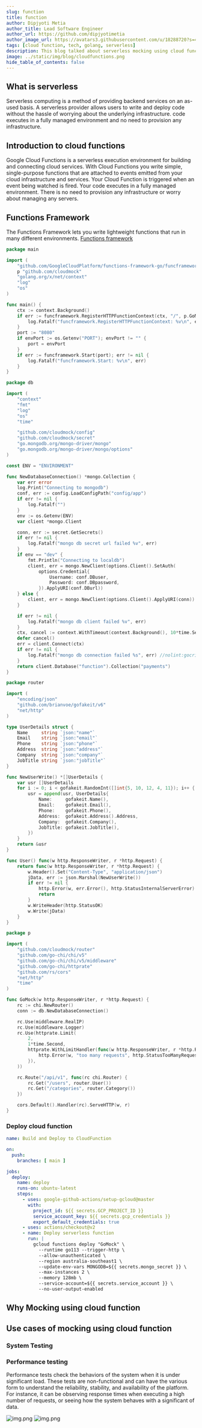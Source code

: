 ```yaml
---
slug: function
title: function
author: Dipjyoti Metia
author_title: Lead Software Engineer
author_url: https://github.com/dipjyotimetia
author_image_url: https://avatars3.githubusercontent.com/u/18288720?s=400&u=168a31a123ff5c1c44afc29a579f91d13813da54&v=4
tags: [cloud function, tech, golang, serverless]
description: This blog talked about serverless mocking using cloud function
image: ../static/img/blog/cloudfunctions.png
hide_table_of_contents: false
---
```


## What is serverless

Serverless computing is a method of providing backend services on an as-used basis. A serverless provider allows users to write and deploy code without the hassle of worrying about the underlying infrastructure. code executes in a fully managed environment and no need to provision any infrastructure.


## Introduction to cloud functions

Google Cloud Functions is a serverless execution environment for building and connecting cloud services. With Cloud Functions you write simple, single-purpose functions that are attached to events emitted from your cloud infrastructure and services. Your Cloud Function is triggered when an event being watched is fired. Your code executes in a fully managed environment. There is no need to provision any infrastructure or worry about managing any servers.

## Functions Framework
The Functions Framework lets you write lightweight functions that run in many different environments. [Functions framework](https://github.com/GoogleCloudPlatform/functions-framework)

```go
package main

import (
	"github.com/GoogleCloudPlatform/functions-framework-go/funcframework"
	p "github.com/cloudmock"
	"golang.org/x/net/context"
	"log"
	"os"
)

func main() {
	ctx := context.Background()
	if err := funcframework.RegisterHTTPFunctionContext(ctx, "/", p.GoMock); err != nil {
		log.Fatalf("funcframework.RegisterHTTPFunctionContext: %v\n", err)
	}
	port := "8080"
	if envPort := os.Getenv("PORT"); envPort != "" {
		port = envPort
	}
	if err := funcframework.Start(port); err != nil {
		log.Fatalf("funcframework.Start: %v\n", err)
	}
}

```

```go
package db

import (
	"context"
	"fmt"
	"log"
	"os"
	"time"

	"github.com/cloudmock/config"
	"github.com/cloudmock/secret"
	"go.mongodb.org/mongo-driver/mongo"
	"go.mongodb.org/mongo-driver/mongo/options"
)

const ENV = "ENVIRONMENT"

func NewDatabaseConnection() *mongo.Collection {
	var err error
	log.Print("Connecting to mongodb")
	conf, err := config.LoadConfigPath("config/app")
	if err != nil {
		log.Fatalf("")
	}
	env := os.Getenv(ENV)
	var client *mongo.Client

	conn, err := secret.GetSecrets()
	if err != nil {
		log.Fatalf("mongo db secret url failed %v", err)
	}
	if env == "dev" {
		fmt.Println("Connecting to localdb")
		client, err = mongo.NewClient(options.Client().SetAuth(
			options.Credential{
				Username: conf.DBuser,
				Password: conf.DBpassword,
			}).ApplyURI(conf.DBurl))
	} else {
		client, err = mongo.NewClient(options.Client().ApplyURI(conn))
	}

	if err != nil {
		log.Fatalf("mongo db client failed %v", err)
	}
	ctx, cancel := context.WithTimeout(context.Background(), 10*time.Second)
	defer cancel()
	err = client.Connect(ctx)
	if err != nil {
		log.Fatalf("mongo db connection failed %s", err) //nolint:gocritic
	}
	return client.Database("function").Collection("payments")
}

```

```go
package router

import (
	"encoding/json"
	"github.com/brianvoe/gofakeit/v6"
	"net/http"
)

type UserDetails struct {
	Name     string `json:"name"`
	Email    string `json:"email"`
	Phone    string `json:"phone"`
	Address  string `json:"address"`
	Company  string `json:"company"`
	JobTitle string `json:"jobTitle"`
}

func NewUserWrite() *[]UserDetails {
	var usr []UserDetails
	for i := 0; i < gofakeit.RandomInt([]int{5, 10, 12, 4, 11}); i++ {
		usr = append(usr, UserDetails{
			Name:     gofakeit.Name(),
			Email:    gofakeit.Email(),
			Phone:    gofakeit.Phone(),
			Address:  gofakeit.Address().Address,
			Company:  gofakeit.Company(),
			JobTitle: gofakeit.JobTitle(),
		})
	}
	return &usr
}

func User() func(w http.ResponseWriter, r *http.Request) {
	return func(w http.ResponseWriter, r *http.Request) {
		w.Header().Set("Content-Type", "application/json")
		jData, err := json.Marshal(NewUserWrite())
		if err != nil {
			http.Error(w, err.Error(), http.StatusInternalServerError)
			return
		}
		w.WriteHeader(http.StatusOK)
		w.Write(jData)
	}
}

```

```go
package p

import (
	"github.com/cloudmock/router"
	"github.com/go-chi/chi/v5"
	"github.com/go-chi/chi/v5/middleware"
	"github.com/go-chi/httprate"
	"github.com/rs/cors"
	"net/http"
	"time"
)

func GoMock(w http.ResponseWriter, r *http.Request) {
	rc := chi.NewRouter()
	conn := db.NewDatabaseConnection()

	rc.Use(middleware.RealIP)
	rc.Use(middleware.Logger)
	rc.Use(httprate.Limit(
		2,
		1*time.Second,
		httprate.WithLimitHandler(func(w http.ResponseWriter, r *http.Request) {
			http.Error(w, "too many requests", http.StatusTooManyRequests)
		}),
	))

	rc.Route("/api/v1", func(rc chi.Router) {
		rc.Get("/users", router.User())
		rc.Get("/categories", router.Category())
	})

	cors.Default().Handler(rc).ServeHTTP(w, r)
}

```

### Deploy cloud function

```yaml
name: Build and Deploy to CloudFunction

on:
  push:
    branches: [ main ]

jobs:
  deploy:
    name: deploy
    runs-on: ubuntu-latest
    steps:
      - uses: google-github-actions/setup-gcloud@master
        with:
          project_id: ${{ secrets.GCP_PROJECT_ID }}
          service_account_key: ${{ secrets.gcp_credentials }}
          export_default_credentials: true
      - uses: actions/checkout@v2
      - name: Deploy serverless function
        run: |
          gcloud functions deploy "GoMock" \
            --runtime go113 --trigger-http \
            --allow-unauthenticated \
            --region australia-southeast1 \
            --update-env-vars MONGODB=${{ secrets.mongo_secret }} \
            --max-instances 2 \
            --memory 128mb \
            --service-account=${{ secrets.service_account }} \
            --no-user-output-enabled
```

## Why Mocking using cloud function

## Use cases of mocking using cloud function

### System Testing

### Performance testing

Performance tests check the behaviors of the system when it is under significant load. These tests are non-functional and can have the various form to understand the reliability, stability, and availability of the platform. For instance, it can be observing response times when executing a high number of requests, or seeing how the system behaves with a significant of data.

![img.png](../static/img/blog/K6Result.png)
![img.png](../static/img/blog/function.png)